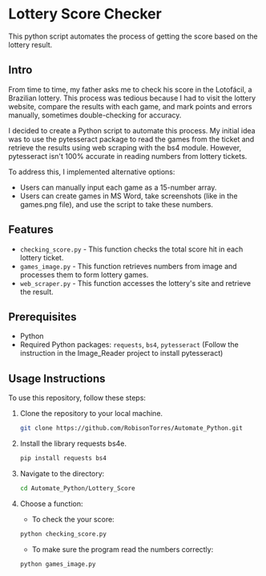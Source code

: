 # Lottery Score Checker

This python script automates the process of getting the score based on the lottery result.

## Intro

From time to time, my father asks me to check his score in the Lotofácil, a Brazilian lottery. This process was tedious because I had to visit the lottery website, compare the results with each game, and mark points and errors manually, sometimes double-checking for accuracy.

I decided to create a Python script to automate this process. My initial idea was to use the pytesseract package to read the games from the ticket and retrieve the results using web scraping with the bs4 module. However, pytesseract isn't 100% accurate in reading numbers from lottery tickets.

To address this, I implemented alternative options:

* Users can manually input each game as a 15-number array.
* Users can create games in MS Word, take screenshots (like in the games.png file), and use the script to take these numbers.

## Features 

 - ```checking_score.py``` - This function checks the total score hit in each lottery ticket.
 - ```games_image.py``` - This function retrieves numbers from image and processes them to form lottery games. 
 - ```web_scraper.py``` - This function accesses the lottery's site and retrieve the result.
 
## Prerequisites

- Python
- Required Python packages: `requests`, `bs4`, `pytesseract` 
(Follow the instruction in the Image_Reader project to install pytesseract)

## Usage Instructions

To use this repository, follow these steps:

1. Clone the repository to your local machine.

   ```bash
   git clone https://github.com/RobisonTorres/Automate_Python.git

2. Install the library requests bs4e.

   ```bash
   pip install requests bs4

3. Navigate to the directory:

   ```bash
   cd Automate_Python/Lottery_Score

4. Choose a function:

    * To check the your score:
    ```bash
   python checking_score.py
    ```
    * To make sure the program read the numbers correctly:
    ```bash
   python games_image.py
